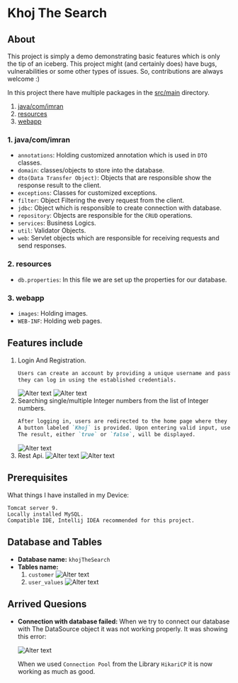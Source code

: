 # Khoj The Search

## About
This project is simply a demo demonstrating basic features which is only the tip of an iceberg.
This project might (and certainly does) have bugs, vulnerabilities or some other types of issues.
So, contributions are always welcome :)

In this project there have multiple packages in the [src/main](https://github.com/ImranHossainFakir/Simple-Projects-with-JAVA/tree/main/Khoj_The_Search/Khoj-The-Search/src/main) directory.

1. [java/com/imran](#1-javacomimran)
2. [resources](#2-resources)
3. [webapp](#3-webapp)

### 1. java/com/imran
- `annotations`: Holding customized annotation which is used in `DTO` classes.
- `domain`: classes/objects to store into the database. 
- `dto(Data Transfer Object)`: Objects that are responsible show the response result to the client.  
- `exceptions`: Classes for customized exceptions.
- `filter`: Object Filtering the every request from the client.
- `jdbc`: Object which is responsible to create connection with database.
- `repository`: Objects are responsible for the `CRUD` operations.
- `services`: Business Logics.
- `util`: Validator Objects.
- `web`: Servlet objects which are responsible for receiving requests and send responses.

### 2. resources
- `db.properties`: In this file we are set up the properties for our database.

### 3. webapp
- `images`: Holding images.
- `WEB-INF`: Holding web pages.

## Features include
1. Login And Registration.
   ```md
   Users can create an account by providing a unique username and password. Subsequently,
   they can log in using the established credentials.
   ```
   ![Alter text](https://github.com/ImranHossain00/Simple-Projects-with-JAVA/blob/main/Khoj_The_Search/Khoj-The-Search/screenshots/khoj_signup.jpg?raw=true)
   ![Alter text](https://github.com/ImranHossain00/Simple-Projects-with-JAVA/blob/main/Khoj_The_Search/Khoj-The-Search/screenshots/khoj_login.jpg?raw=true)
2. Searching single/multiple Integer numbers from the list of Integer numbers.
   ```md
   After logging in, users are redirected to the home page where they can input one or more integer values and specify one or more integer values as search criteria.
   A button labeled `Khoj` is provided. Upon entering valid input, users can initiate a search to determine whether the search values exist within the provided input values.
   The result, either `true` or `false`, will be displayed.
   ```
   ![Alter text](https://github.com/ImranHossain00/Simple-Projects-with-JAVA/blob/main/Khoj_The_Search/Khoj-The-Search/screenshots/khoj_input_result.jpg?raw=true)
3. Rest Api.
   ![Alter text](https://github.com/ImranHossain00/Simple-Projects-with-JAVA/blob/main/Khoj_The_Search/Khoj-The-Search/screenshots/khoj_rest_api.jpg?raw=true)
   ![Alter text](https://github.com/ImranHossain00/Simple-Projects-with-JAVA/blob/main/Khoj_The_Search/Khoj-The-Search/screenshots/khoj_rest_api_1.jpg?raw=true)


## Prerequisites
What things I have installed in my Device:
```
Tomcat server 9.
Locally installed MySQL.
Compatible IDE, Intellij IDEA recommended for this project.
```

## Database and Tables
- **Database name:** ``khojTheSearch``
- **Tables name:** 
  1. `customer`
     ![Alter text](https://github.com/ImranHossain00/Simple-Projects-with-JAVA/blob/main/Khoj_The_Search/Khoj-The-Search/screenshots/khoj_database1.jpg?raw=true)
  2. `user_values`
     ![Alter text](https://github.com/ImranHossain00/Simple-Projects-with-JAVA/blob/main/Khoj_The_Search/Khoj-The-Search/screenshots/khoj_database2.jpg?raw=true)


## Arrived Quesions
- **Connection with database failed:** When we try to connect our database with The DataSource object
  it was not working properly. It was showing this error:

  ![Alter text](https://github.com/ImranHossain00/Simple-Projects-with-JAVA/blob/main/Khoj_The_Search/Khoj-The-Search/src/main/webapp/images/DatabaseError_1.jpg)

  When we used `Connection Pool` from the Library `HikariCP` it is now working as much as good.
